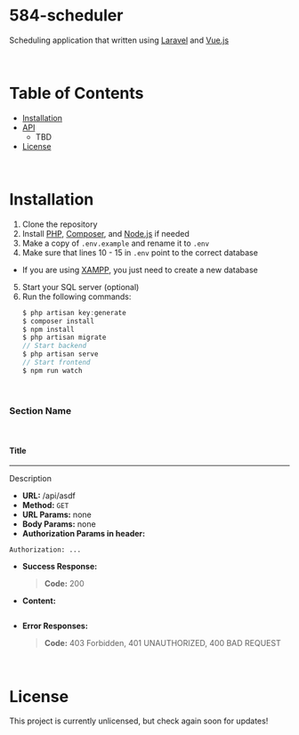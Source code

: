 # 584-scheduler
Scheduling application that written using [Laravel](https://laravel.com/) and [Vue.js](https://vuejs.org/)

<br>

# Table of Contents
- [Installation](#installiation)
- [API](#api)
    * TBD
- [License](#license)

<br>

# Installation
1. Clone the repository
2. Install [PHP](https://www.php.net/downloads), [Composer](https://getcomposer.org/download/), and [Node.js](https://nodejs.org/en/) if needed
3. Make a copy of `.env.example` and rename it to `.env`
4. Make sure that lines 10 - 15 in `.env` point to the correct database
  * If you are using [XAMPP](https://www.apachefriends.org/download.html), you just need to create a new database
5. Start your SQL server (optional)
6. Run the following commands:
    ```js
    $ php artisan key:generate
    $ composer install
    $ npm install
    $ php artisan migrate
    // Start backend
    $ php artisan serve
    // Start frontend
    $ npm run watch
    ```

<br>

### **Section Name**

<br>

#### Title
---
Description
* **URL:**
/api/asdf
* **Method:**
`GET`
* **URL Params:**
none
* **Body Params:**
none
* **Authorization Params in header:**
```
Authorization: ...
```
* **Success Response:**
  > **Code:** 200 
* **Content:**
```js

```
* **Error Responses:**
  > **Code:** 403 Forbidden, 401 UNAUTHORIZED, 400 BAD REQUEST


<br>

# License
This project is currently unlicensed, but check again soon for updates!